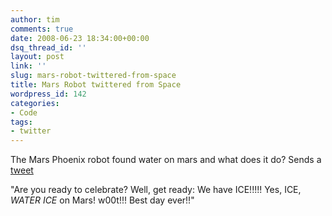 ```yaml
---
author: tim
comments: true
date: 2008-06-23 18:34:00+00:00
dsq_thread_id: ''
layout: post
link: ''
slug: mars-robot-twittered-from-space
title: Mars Robot twittered from Space
wordpress_id: 142
categories:
- Code
tags:
- twitter
---
```


The Mars Phoenix robot found water on mars and what does it do? Sends a
[tweet](http://blog.twitter.com/2008/06/nasa-twitter-and-news-from-mars.html)  
  
"Are you ready to celebrate? Well, get ready: We have ICE!!!!! Yes, ICE,
*WATER ICE* on Mars! w00t!!! Best day ever!!"